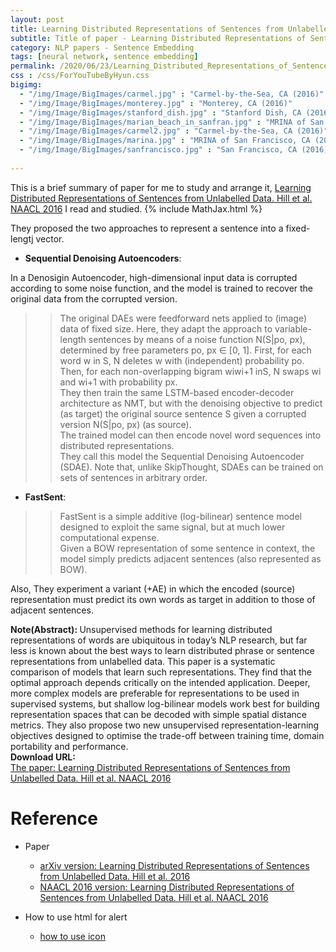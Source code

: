 ```yaml
---
layout: post
title: Learning Distributed Representations of Sentences from Unlabelled Data
subtitle: Title of paper - Learning Distributed Representations of Sentences from Unlabelled Data
category: NLP papers - Sentence Embedding
tags: [neural network, sentence embedding]
permalink: /2020/06/23/Learning_Distributed_Representations_of_Sentences_from_Unlabelled_Data/
css : /css/ForYouTubeByHyun.css
bigimg: 
  - "/img/Image/BigImages/carmel.jpg" : "Carmel-by-the-Sea, CA (2016)"
  - "/img/Image/BigImages/monterey.jpg" : "Monterey, CA (2016)"
  - "/img/Image/BigImages/stanford_dish.jpg" : "Stanford Dish, CA (2016)"
  - "/img/Image/BigImages/marian_beach_in_sanfran.jpg" : "MRINA of San Francisco, CA (2016)"
  - "/img/Image/BigImages/carmel2.jpg" : "Carmel-by-the-Sea, CA (2016)"
  - "/img/Image/BigImages/marina.jpg" : "MRINA of San Francisco, CA (2016)"
  - "/img/Image/BigImages/sanfrancisco.jpg" : "San Francisco, CA (2016)"
  
---
```


This is a brief summary of paper for me to study and arrange it, [Learning Distributed Representations of Sentences from Unlabelled Data. Hill et al. NAACL 2016](https://www.aclweb.org/anthology/N16-1162/) I read and studied. 
{% include MathJax.html %}


They proposed the two approaches to represent a sentence into a fixed-lengtj vector. 

- **Sequential Denoising Autoencoders**:

 In a Denosigin Autoencoder, high-dimensional input data is corrupted according to some noise function, and the model is trained to recover the original data from the corrupted version.

>>The original DAEs were feedforward nets applied to (image) data of fixed size. Here, they adapt the approach to variable-length sentences by means of a noise function N(S|po, px), determined by free parameters po, px ∈ [0, 1]. First, for each word w in S, N deletes w with (independent) probability po.   
>>Then, for each non-overlapping bigram wiwi+1 inS, N swaps wi and wi+1 with probability px.     
>>They then train the same LSTM-based encoder-decoder architecture as NMT, but with the denoising objective to predict (as target) the original source sentence S given a corrupted version N(S|po, px) (as source).  
>>The trained model can then encode novel word sequences into distributed representations.   
>>They call this model the Sequential Denoising Autoencoder (SDAE). Note that, unlike SkipThought, SDAEs can be trained on sets of sentences in arbitrary order.

- **FastSent**:

>>FastSent is a simple additive (log-bilinear) sentence model designed to exploit the same signal, but at much lower computational expense.   
>>Given a BOW representation of some sentence in context, the model simply predicts adjacent sentences (also represented as BOW).  

Also, They experiment a variant (+AE) in which the encoded (source) representation must predict its own words as target in addition to those of adjacent sentences.

<div class="alert alert-info" role="alert"><i class="fa fa-info-circle"></i> <b>Note(Abstract): </b>
Unsupervised methods for learning distributed representations of words are ubiquitous in today’s NLP research, but far less is known about the best ways to learn distributed phrase or sentence representations from unlabelled data. This paper is a systematic comparison of models that learn such representations. They find that the optimal approach depends critically on the intended application. Deeper, more complex models are preferable for representations to be used in supervised systems, but shallow log-bilinear models work best for building representation spaces that can be decoded with simple spatial distance metrics. They also propose two new unsupervised representation-learning objectives designed to optimise the trade-off between training time, domain portability and performance.
</div>
    
<div class="alert alert-success" role="alert"><i class="fa fa-paperclip fa-lg"></i> <b>Download URL: </b><br>
  <a href="https://www.aclweb.org/anthology/N16-1162/">The paper: Learning Distributed Representations of Sentences from Unlabelled Data. Hill et al. NAACL 2016</a>
</div>

# Reference 

- Paper 
  - [arXiv version: Learning Distributed Representations of Sentences from Unlabelled Data. Hill et al. 2016](https://arxiv.org/abs/1602.03483)
  - [NAACL 2016 version: Learning Distributed Representations of Sentences from Unlabelled Data. Hill et al. NAACL 2016](https://www.aclweb.org/anthology/N16-1162/)
  
- How to use html for alert
  - [how to use icon](http://idratherbewriting.com/documentation-theme-jekyll/mydoc_icons.html)
    






























